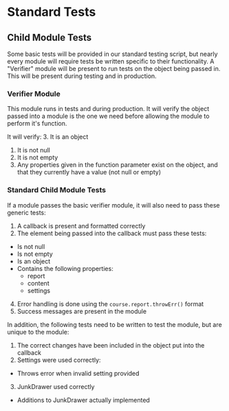 # Standard Tests

## Child Module Tests

Some basic tests will be provided in our standard testing script, but nearly every module will require tests be written specific to their functionality. A "Verifier" module will be present to run tests on the object being passed in. This will be present during testing and in production.

### Verifier Module

This module runs in tests and during production. It will verify the object passed into a module is the one we need before allowing the module to perform it's function.

It will verify:
3. It is an object
1. It is not null
2. It is not empty
4. Any properties given in the function parameter exist on the object, and that they currently have a value (not null or empty)

### Standard Child Module Tests

If a module passes the basic verifier module, it will also need to pass these generic tests:

1. A callback is present and formatted correctly
3. The element being passed into the callback must pass these tests:
  * Is not null
  * Is not empty
  * Is an object
  * Contains the following properties:
    * report
    * content
    * settings
4. Error handling is done using the `course.report.throwErr()` format
5. Success messages are present in the module

In addition, the following tests need to be written to test the module, but are unique to the module:

1. The correct changes have been included in the object put into the callback
2. Settings were used correctly:
  * Throws error when invalid setting provided
3. JunkDrawer used correctly
  * Additions to JunkDrawer actually implemented

